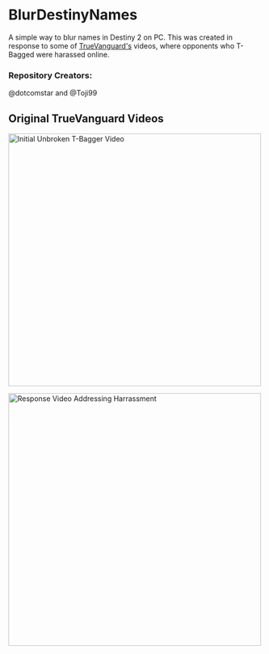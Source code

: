 # BlurDestinyNames
A simple way to blur names in Destiny 2 on PC. This was created in response to some of [TrueVanguard's](https://www.youtube.com/channel/UCY6Qy4qU-d13U42280CxIvA) videos, where opponents who T-Bagged were harassed online.

### Repository Creators:
@dotcomstar and @Toji99

## Original TrueVanguard Videos
[<img src="https://user-images.githubusercontent.com/32310882/61898066-834bba00-aee6-11e9-92f5-6798f2dea62b.jpg" alt="Initial Unbroken T-Bagger Video" width="500">](https://www.youtube.com/watch?v=Rgk-NxtBxt4)

[<img src="https://user-images.githubusercontent.com/32310882/61898206-cefe6380-aee6-11e9-9f7b-63fe6bb14c12.jpg" alt="Response Video Addressing Harrassment" width="500">](https://www.youtube.com/watch?v=XdWfCpLskgE)
